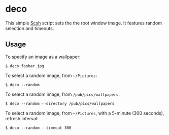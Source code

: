 deco
====

This simple [Scsh](https://scsh.net) script sets the the root window image. It features
random selection and timeouts.


Usage
-----

To specify an image as a wallpaper:

    $ deco foobar.jpg

To select a random image, from `~/Pictures`:

    $ deco --random

To select a random image, from `/pub/pics/wallpapers`:

    $ deco --random --directory /pub/pics/wallpapers

To select a random image, from `~/Pictures`, with a 5-minute (300 seconds), refresh interval:

    $ deco --random --timeout 300
